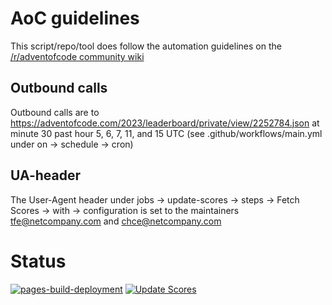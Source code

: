# AoC guidelines
This script/repo/tool does follow the automation guidelines on the [/r/adventofcode community wiki](https://www.reddit.com/r/adventofcode/wiki/faqs/automation)

## Outbound calls
Outbound calls are to https://adventofcode.com/2023/leaderboard/private/view/2252784.json at minute 30 past hour 5, 6, 7, 11, and 15 UTC (see .github/workflows/main.yml under on -> schedule -> cron)

## UA-header
The User-Agent header under jobs -> update-scores -> steps -> Fetch Scores -> with -> configuration is set to the maintainers tfe@netcompany.com and chce@netcompany.com

# Status
[![pages-build-deployment](https://github.com/Netcompany-AoC-DK/aoc-nc-scoreboard/actions/workflows/pages/pages-build-deployment/badge.svg)](https://github.com/Netcompany-AoC-DK/aoc-nc-scoreboard/actions/workflows/pages/pages-build-deployment)
[![Update Scores](https://github.com/Netcompany-AoC-DK/aoc-nc-scoreboard/actions/workflows/main.yml/badge.svg)](https://github.com/Netcompany-AoC-DK/aoc-nc-scoreboard/actions/workflows/main.yml)
